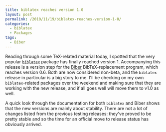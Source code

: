 ```yaml
---
title: biblatex reaches version 1.0
layout: post
permalink: /2010/11/19/biblatex-reaches-version-1-0/
categories:
  - biblatex
  - Packages
tags:
  - Biber
---
```

Reading through some TeX-related material today, I spotted that the very popular [`biblatex`](https://ctan.org/pkg/biblatex) package has finally reached version 1. Accompanying this release is a version step for the [Biber](http://biblatex-biber.sourceforge.net/) BibTeX-replacement program, which reaches version 0.6. Both are now considered non-beta, and the `biblatex` release in particular is a big story to me. I'll be checking on my own `biblatex`-related packages over the weekend and making sure that they are working with the new release, and if all goes well will move them to v1.0 as well.

A quick look through the documentation for both `biblatex` and Biber shows that the new versions are mainly about stability. There are not a lot of changes listed from the previous testing releases: they've proved to be pretty stable and so the time for an official move to release status has obviously arrived.
